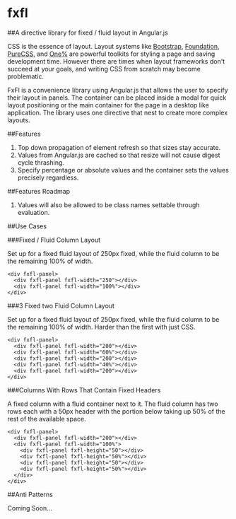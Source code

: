 fxfl
====

##A directive library for fixed / fluid layout in Angular.js

CSS is the essence of layout. Layout systems like [Bootstrap](http://getbootstrap.com/), [Foundation](http://foundation.zurb.com/), [PureCSS](http://purecss.io/), and [One%](http://onepcssgrid.mattimling.com/) are powerful toolkits for styling a page and saving development time. However there are times when layout frameworks don't succeed at your goals, and writing CSS from scratch may become problematic.

FxFl is a convenience library using Angular.js that allows the user to specify their layout in panels. The container can be placed inside a modal for quick layout positioning or the main container for the page in a desktop like application. The library uses one directive that nest to create more complex layouts.

##Features

1. Top down propagation of element refresh so that sizes stay accurate.
2. Values from Angular.js are cached so that resize will not cause digest cycle thrashing.
3. Specify percentage or absolute values and the container sets the values precisely regardless.

##Features Roadmap

1. Values will also be allowed to be class names settable through evaluation.

##Use Cases

###Fixed / Fluid Column Layout

Set up <divs> for a fixed fluid layout of 250px fixed, while the fluid column to be the remaining 100% of width.

    <div fxfl-panel>
      <div fxfl-panel fxfl-width="250"></div>
      <div fxfl-panel fxfl-width="100%"></div>
    </div>


###3 Fixed two Fluid Column Layout

Set up <divs> for a fixed fluid layout of 250px fixed, while the fluid column to be the remaining 100% of width. Harder than the first with just CSS.

    <div fxfl-panel>
      <div fxfl-panel fxfl-width="200"></div>
      <div fxfl-panel fxfl-width="60%"></div>
      <div fxfl-panel fxfl-width="200"></div>
      <div fxfl-panel fxfl-width="40%"></div>
      <div fxfl-panel fxfl-width="200"></div>
    </div>
    
###Columns With Rows That Contain Fixed Headers

A fixed column with a fluid container next to it. The fluid column has two rows each with a 50px header with the portion below taking up 50% of the rest of the available space.

    <div fxfl-panel>
      <div fxfl-panel fxfl-width="200"></div>
      <div fxfl-panel fxfl-width="100%">
        <div fxfl-panel fxfl-height="50"></div>
        <div fxfl-panel fxfl-height="50%"></div>
        <div fxfl-panel fxfl-height="50"></div>
        <div fxfl-panel fxfl-height="50%"></div>
      </div>
    </div>

##Anti Patterns

Coming Soon...




